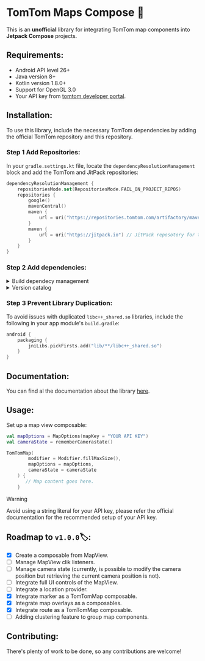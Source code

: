 # TomTom Maps Compose 📍
This is an **unofficial** library for integrating TomTom map components into **Jetpack Compose** projects.

## Requirements:
- Android API level 26+
- Java version 8+
- Kotlin version 1.8.0+
- Support for OpenGL 3.0
- Your API key from [tomtom developer portal](https://developer.tomtom.com/).

## Installation:
To use this library, include the necessary TomTom dependencies by adding the official TomTom repository and this repository.

### Step 1 Add Repositories:
In your `gradle.settings.kt` file, locate the `dependencyResolutionManagement` block and add the TomTom and JitPack repositories:
```kt
dependencyResolutionManagement {
    repositoriesMode.set(RepositoriesMode.FAIL_ON_PROJECT_REPOS)
    repositories {
        google()
        mavenCentral()
        maven {
            url = uri("https://repositories.tomtom.com/artifactory/maven") // TomTom repository.
        }
        maven {
            url = uri("https://jitpack.io") // JitPack reposotory for tomtom-compose library.
        }
    }
}
```

### Step 2 Add dependencies:
<details>
    <summary> Build dependecy management </summary>

Locate in to your `build.gradle.kt` project level file and add the following lines of code:

```kt
    val tomtomComposeVersion = "v0.1.0"
    val tomtomMapDisplay = "1.15.0"

    dependencies {
        
        implementation("com.github.voidp-nt-r:tomtom-compose:$tomtomComposeVersion") 
        implementation("com.tomtom.sdk.maps:map-display:$tomtomMapDisplay")
    }
```

</details>

<details>
<summary> Version catalog </summary>

If you are using version catalog, then locate in your `libs.versions.toml` and add the following versions and dependencies:
```toml
[versions]
tomtomMapDisplay = "1.15.0"
tomtomCompose = "v0.1.0"

#...

[libraries]
map-display = { module = "com.tomtom.sdk.maps:map-display", version.ref = "tomtomMapDisplay" }
tomtom-compose = { module= "com.github.voidp-nt-r:tomtom-compose", version.ref = "tomtomCompose" }

```
Now go to your `build.gradle.kts` module/project level file and add the following lines of code:
```kt
dependencies {
    implementation(libs.map.display)
    implementation(libs.tomtom.compose)
}
```

</details>

### Step 3 Prevent Library Duplication:
To avoid issues with duplicated `libc++_shared.so` libraries, include the following in your app module's `build.gradle`:
```kt
android {
    packaging {
        jniLibs.pickFirsts.add("lib/**/libc++_shared.so")
    }
}
```


## Documentation:
You can find al the documentation about the library [here](https://voidp-nt-r.github.io/tomtom-compose/).

## Usage:
Set up a map view composable:
```kt
val mapOptions = MapOptions(mapKey = "YOUR API KEY")
val cameraState = rememberCamerastate()

TomTomMap(
        modifier = Modifier.fillMaxSize(),
        mapOptions = mapOptions,
        cameraState = cameraState
    ) {
       // Map content goes here.
    }
```
> [!WARNING]
> Avoid using a string literal for your API key, please refer the official documentation for the recommended setup of your API key.




## Roadmap to `v1.0.0`🏷:

- [x] Create a composable from MapView.
- [ ] Manage MapView clik listeners.
- [ ] Manage camera state (currently, is possible to modify the camera position but retrieving the current camera position is not).
- [ ] Integrate full UI controls of the MapView.
- [ ] Integrate a location provider.
- [x] Integrate marker as a TomTomMap composable.
- [x] Integrate map overlays as a composables.
- [x] Integrate route as a TomTomMap composable.
- [ ] Adding clustering feature to group map components.

## Contributing:
There's plenty of work to be done, so any contributions are welcome!
